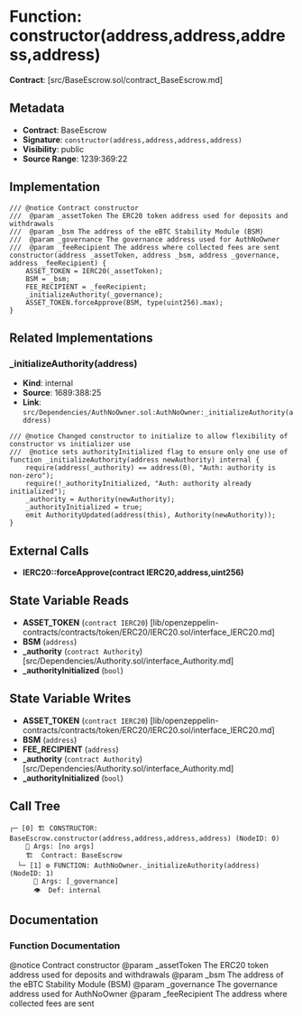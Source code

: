 # Function: constructor(address,address,address,address)

**Contract**: [src/BaseEscrow.sol/contract_BaseEscrow.md]

## Metadata

- **Contract**: BaseEscrow
- **Signature**: `constructor(address,address,address,address)`
- **Visibility**: public
- **Source Range**: 1239:369:22

## Implementation

```solidity
/// @notice Contract constructor
///  @param _assetToken The ERC20 token address used for deposits and withdrawals
///  @param _bsm The address of the eBTC Stability Module (BSM)
///  @param _governance The governance address used for AuthNoOwner
///  @param _feeRecipient The address where collected fees are sent
constructor(address _assetToken, address _bsm, address _governance, address _feeRecipient) {
    ASSET_TOKEN = IERC20(_assetToken);
    BSM = _bsm;
    FEE_RECIPIENT = _feeRecipient;
    _initializeAuthority(_governance);
    ASSET_TOKEN.forceApprove(BSM, type(uint256).max);
}
```

## Related Implementations

### _initializeAuthority(address)

- **Kind**: internal
- **Source**: 1689:388:25
- **Link**: `src/Dependencies/AuthNoOwner.sol:AuthNoOwner:_initializeAuthority(address)`

```solidity
/// @notice Changed constructor to initialize to allow flexibility of constructor vs initializer use
///  @notice sets authorityInitialized flag to ensure only one use of
function _initializeAuthority(address newAuthority) internal {
    require(address(_authority) == address(0), "Auth: authority is non-zero");
    require(!_authorityInitialized, "Auth: authority already initialized");
    _authority = Authority(newAuthority);
    _authorityInitialized = true;
    emit AuthorityUpdated(address(this), Authority(newAuthority));
}
```

## External Calls

- **IERC20::forceApprove(contract IERC20,address,uint256)**

## State Variable Reads

- **ASSET_TOKEN** (`contract IERC20`) [lib/openzeppelin-contracts/contracts/token/ERC20/IERC20.sol/interface_IERC20.md]
- **BSM** (`address`)
- **_authority** (`contract Authority`) [src/Dependencies/Authority.sol/interface_Authority.md]
- **_authorityInitialized** (`bool`)

## State Variable Writes

- **ASSET_TOKEN** (`contract IERC20`) [lib/openzeppelin-contracts/contracts/token/ERC20/IERC20.sol/interface_IERC20.md]
- **BSM** (`address`)
- **FEE_RECIPIENT** (`address`)
- **_authority** (`contract Authority`) [src/Dependencies/Authority.sol/interface_Authority.md]
- **_authorityInitialized** (`bool`)

## Call Tree

```
┌─ [0] 🏗️ CONSTRUCTOR: BaseEscrow.constructor(address,address,address,address) (NodeID: 0)
    💬 Args: [no args]
    🏗️  Contract: BaseEscrow
  └─ [1] ⚙️ FUNCTION: AuthNoOwner._initializeAuthority(address) (NodeID: 1)
      💬 Args: [_governance]
      👁️  Def: internal
```

## Documentation

### Function Documentation

@notice Contract constructor
 @param _assetToken The ERC20 token address used for deposits and withdrawals
 @param _bsm The address of the eBTC Stability Module (BSM)
 @param _governance The governance address used for AuthNoOwner
 @param _feeRecipient The address where collected fees are sent
